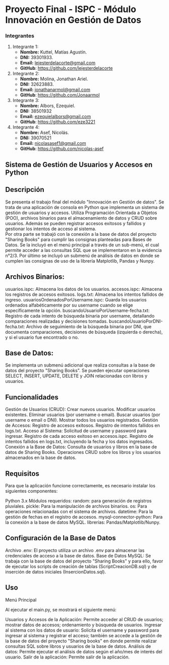 # Proyecto Final - ISPC - Módulo Innovación en Gestión de Datos

### Integrantes
1. Integrante 1:
	- **Nombre:** Kuttel, Matías Agustín.
	- **DNI:** 39301933.
	- **Email:** lejesterdelacorte@gmail.com
	- **GitHub**: https://github.com/lejesterdelacorte
2. Integrante 2:
	- **Nombre:** Molina, Jonathan Ariel.
	- **DNI:** 32623883.
	- **Email:** jonathanarmol@gmail.com
	- **GitHub**: https://github.com/Jonaarmol
3. Integrante 3:
	- **Nombre:** Albors, Ezequiel.
	- **DNI:** 38501932
	- **Email:** ezequielalbors@gmail.com
	- **GitHub**:  https://github.com/eze3221
5. Integrante 4:
	- **Nombre:** Asef, Nicolás.
	- **DNI:** 39070521
	- **Email:** nicolasasef1@gmail.com
	- **GitHub**: https://github.com/nicolas-asef


## Sistema de Gestión de Usuarios y Accesos en Python

## Descripción

Se presenta el trabajo final del módulo "Innovación en Gestión de datos". Se trata de una aplicación de consola en Python que implementa un sistema de gestión de usuarios y accesos. Utiliza Programación Orientada a Objetos (POO), archivos binarios para el almacenamiento de datos y CRUD sobre usuarios. Además se pueden registrar accesos exitosos y fallidos y gestionar los intentos de acceso al sistema.  
Por otra parte se trabajó con la conexión a la base de datos del proyecto "Sharing Books" para cumplir las consignas planteadas para Bases de Datos. Se la incluyó en el menú principal a través de un sub-menú, el cual permite acceder a las consultas SQL que se implementaron en la evidencia n°2/3.
Por último se incluyó un submenú de análisis de datos en donde se cumplen las consignas de uso de la librería Matplotlib, Pandas y Nunpy.  


## Archivos Binarios:

usuarios.ispc: Almacena los datos de los usuarios.
accesos.ispc: Almacena los registros de accesos exitosos.
logs.txt: Almacena los intentos fallidos de ingreso.
usuariosOrdenadosPorUsername.ispc: Guarda los usuarios ordenados alfabéticamente por su username cuando se elige específicamente la opción.
buscandoUsuarioPorUsername-fecha.txt: Registro de cada intento de búsqueda binaria por username, detallando comparaciones realizadas y decisiones tomadas.
buscandoUsuarioPorDNI-fecha.txt: Archivo de seguimiento de la búsqueda binaria por DNI, que documenta comparaciones, decisiones de búsqueda (izquierda o derecha), y si el usuario fue encontrado o no.

## Base de Datos:

Se implementa un submenú adicional que realiza consultas a la base de datos del proyecto "Sharing Books". Se pueden ejecutar operaciones SELECT, INSERT, UPDATE, DELETE y JOIN relacionadas con libros y usuarios.

## Funcionalidades

Gestión de Usuarios (CRUD): Crear nuevos usuarios. Modificar usuarios existentes. Eliminar usuarios (por username o email). Buscar usuarios (por username o email o DNI). Mostrar todos los usuarios registrados.
Gestión de Accesos: Registro de accesos exitosos. Registro de intentos fallidos en logs.txt.
Acceso al Sistema: Solicitud de username y password para ingresar. Registro de cada acceso exitoso en accesos.ispc. Registro de intentos fallidos en logs.txt, incluyendo la fecha y los datos ingresados.
Conexión a la Base de Datos: Consulta de usuarios y libros en la base de datos de Sharing Books. Operaciones CRUD sobre los libros y los usuarios almacenados en la base de datos.

## Requisitos

Para que la aplicación funcione correctamente, es necesario instalar los siguientes componentes:

Python 3.x
Módulos requeridos:
random: para generación de registros pluviales.
pickle: Para la manipulación de archivos binarios.
os: Para operaciones relacionadas con el sistema de archivos.
datetime: Para la gestión de fechas en el registro de accesos.
mysql-connector-python: Para la conexión a la base de datos MySQL.
librerías: Pandas/Matplotlib/Nunpy.

## Configuración de la Base de Datos

Archivo .env: El proyecto utiliza un archivo .env para almacenar las credenciales de acceso a la base de datos.
Base de Datos MySQL: Se trabaja con la base de datos del proyecto "Sharing Books" y para ello, favor de ejecutar los scripts de creación de tablas (ScriptCreacionDB.sql) y de inserción de datos iniciales (InsercionDatos.sql).


## Uso

Menú Principal

Al ejecutar el main.py, se mostrará el siguiente menú:

Usuarios y Accesos de la Aplicación: Permite acceder al CRUD de usuarios; mostrar datos de accesos; ordenamiento y búsqueda de usuarios.
Ingresar al sistema con los datos de usuario: Solicita el username y password para ingresar al sistema y registrar el acceso; también se accede a la gestión de la base de datos del proyecto "Sharing books" en donde permite realizar consultas SQL sobre libros y usuarios de la base de datos.
Análisis de datos: Permite ejecutar el análisis de datos según el año/mes de interés del usuario.
Salir de la aplicación: Permite salir de la aplicación. 